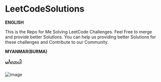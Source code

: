 # LeetCodeSolutions
**ENGLISH**

This is the Repo for Me Solving LeetCode Challenges. Feel Free to merge and provide better Solutions. 
You can help us providing better Solutions for these challenges and Contribute to our Community. 


**MYANMAR(BURMA)**


**မင်္ဂလာပါ**

![image](https://github.com/user-attachments/assets/4545e277-06de-48cc-b999-0814bb8f92d6)


